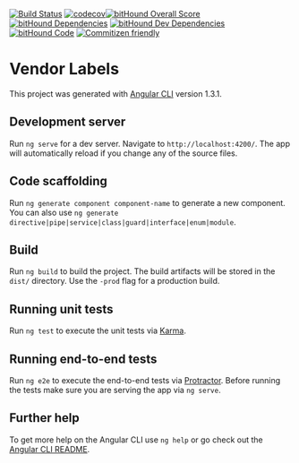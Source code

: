  [![Build Status](https://travis-ci.org/Blendtec/vendor-labels.svg?branch=develop)](https://travis-ci.org/Blendtec/vendor-labels) [![codecov](https://codecov.io/gh/Blendtec/vendor-labels/branch/master/graph/badge.svg)](https://codecov.io/gh/Blendtec/vendor-labels)[![bitHound Overall Score](https://www.bithound.io/github/Blendtec/vendor-labels/badges/score.svg)](https://www.bithound.io/github/Blendtec/vendor-labels)  [![bitHound Dependencies](https://www.bithound.io/github/Blendtec/vendor-labels/badges/dependencies.svg)](https://www.bithound.io/github/Blendtec/vendor-labels/master/dependencies/npm)  [![bitHound Dev Dependencies](https://www.bithound.io/github/Blendtec/vendor-labels/badges/devDependencies.svg)](https://www.bithound.io/github/Blendtec/vendor-labels/master/dependencies/npm) [![bitHound Code](https://www.bithound.io/github/Blendtec/vendor-labels/badges/code.svg)](https://www.bithound.io/github/Blendtec/vendor-labels)  [![Commitizen friendly](https://img.shields.io/badge/commitizen-friendly-brightgreen.svg)](http://commitizen.github.io/cz-cli/) 
# Vendor Labels 

This project was generated with [Angular CLI](https://github.com/angular/angular-cli) version 1.3.1.

## Development server

Run `ng serve` for a dev server. Navigate to `http://localhost:4200/`. The app will automatically reload if you change any of the source files.

## Code scaffolding

Run `ng generate component component-name` to generate a new component. You can also use `ng generate directive|pipe|service|class|guard|interface|enum|module`.

## Build

Run `ng build` to build the project. The build artifacts will be stored in the `dist/` directory. Use the `-prod` flag for a production build.

## Running unit tests

Run `ng test` to execute the unit tests via [Karma](https://karma-runner.github.io).

## Running end-to-end tests

Run `ng e2e` to execute the end-to-end tests via [Protractor](http://www.protractortest.org/).
Before running the tests make sure you are serving the app via `ng serve`.

## Further help

To get more help on the Angular CLI use `ng help` or go check out the [Angular CLI README](https://github.com/angular/angular-cli/blob/master/README.md).
